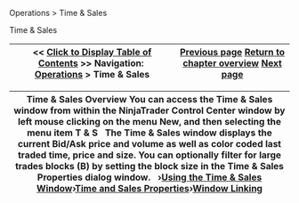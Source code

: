 ﻿


Operations \> Time \& Sales






















Time \& Sales







| \<\< [Click to Display Table of Contents](time__sales.md) \>\> **Navigation:**     [Operations](operations.md) \> Time \& Sales | [Previous page](actions.md) [Return to chapter overview](operations.md) [Next page](timeandsales_usingthetimeandsaleswindow.md) |
| --- | --- |













| Time \& Sales Overview You can access the Time \& Sales window from within the NinjaTrader Control Center window by left mouse clicking on the menu New, and then selecting the menu item T \& S   The Time \& Sales window displays the current Bid/Ask price and volume as well as color coded last traded time, price and size. You can optionally filter for large trades blocks (B) by setting the block size in the Time \& Sales Properties dialog window.   ›[Using the Time \& Sales Window](timeandsales_usingthetimeandsaleswindow.md)›[Time and Sales Properties](timeandsales_properties.md)›[Window Linking](timeandsales_windowlinking.md) |
| --- |









